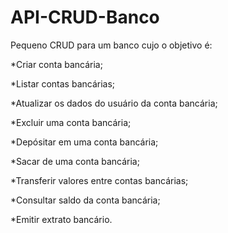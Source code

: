 # API-CRUD-Banco
Pequeno CRUD para um banco cujo o objetivo é:
<p>*Criar conta bancária;</p>
<p>*Listar contas bancárias;</p>
<p>*Atualizar os dados do usuário da conta bancária;</p>
<p>*Excluir uma conta bancária;</p>
<p>*Depósitar em uma conta bancária;</p>
<p>*Sacar de uma conta bancária;</p>
<p>*Transferir valores entre contas bancárias;</p>
<p>*Consultar saldo da conta bancária;</p>
<p>*Emitir extrato bancário.</p>
